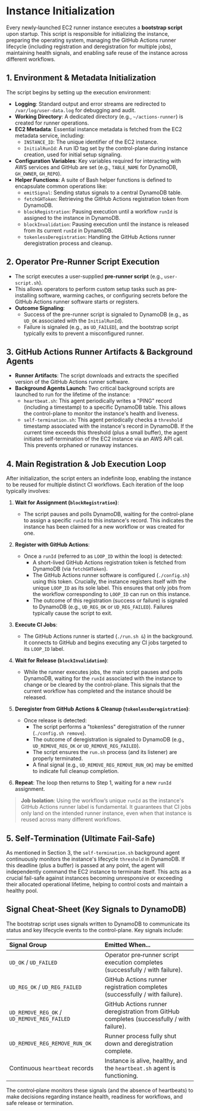 # Instance Initialization

Every newly‑launched EC2 runner instance executes a **bootstrap script** upon startup. This script is responsible for initializing the instance, preparing the operating system, managing the GitHub Actions runner lifecycle (including registration and deregistration for multiple jobs), maintaining health signals, and enabling safe reuse of the instance across different workflows.

## 1. Environment & Metadata Initialization

The script begins by setting up the execution environment:

* **Logging**: Standard output and error streams are redirected to `/var/log/user-data.log` for debugging and audit.
* **Working Directory**: A dedicated directory (e.g., `~/actions-runner`) is created for runner operations.
* **EC2 Metadata**: Essential instance metadata is fetched from the EC2 metadata service, including:
  * `INSTANCE_ID`: The unique identifier of the EC2 instance.
  * `InitialRunId`: A run ID tag set by the control-plane during instance creation, used for initial setup signaling.
* **Configuration Variables**: Key variables required for interacting with AWS services and GitHub are set (e.g., `TABLE_NAME` for DynamoDB, `GH_OWNER`, `GH_REPO`).
* **Helper Functions**: A suite of Bash helper functions is defined to encapsulate common operations like:
  * `emitSignal`: Sending status signals to a central DynamoDB table.
  * `fetchGHToken`: Retrieving the GitHub Actions registration token from DynamoDB.
  * `blockRegistration`: Pausing execution until a workflow `runId` is assigned to the instance in DynamoDB.
  * `blockInvalidation`: Pausing execution until the instance is released from its current `runId` in DynamoDB.
  * `tokenlessDeregistration`: Handling the GitHub Actions runner deregistration process and cleanup.

## 2. Operator Pre‑Runner Script Execution

* The script executes a user-supplied **pre‑runner script** (e.g., `user-script.sh`).
* This allows operators to perform custom setup tasks such as pre-installing software, warming caches, or configuring secrets before the GitHub Actions runner software starts or registers.
* **Outcome Signaling**:
  * Success of the pre-runner script is signaled to DynamoDB (e.g., as `UD_OK` associated with the `InitialRunId`).
  * Failure is signaled (e.g., as `UD_FAILED`), and the bootstrap script typically exits to prevent a misconfigured runner.

## 3. GitHub Actions Runner Artifacts & Background Agents

* **Runner Artifacts**: The script downloads and extracts the specified version of the GitHub Actions runner software.
* **Background Agents Launch**: Two critical background scripts are launched to run for the lifetime of the instance:
  * `heartbeat.sh`: This agent periodically writes a "PING" record (including a timestamp) to a specific DynamoDB table. This allows the control-plane to monitor the instance's health and liveness.
  * `self-termination.sh`: This agent periodically checks a `threshold` timestamp associated with the instance's record in DynamoDB. If the current time exceeds this threshold (plus a small buffer), the agent initiates self-termination of the EC2 instance via an AWS API call. This prevents orphaned or runaway instances.

## 4. Main Registration & Job Execution Loop

After initialization, the script enters an indefinite loop, enabling the instance to be reused for multiple distinct CI workflows. Each iteration of the loop typically involves:

1. **Wait for Assignment (`blockRegistration`)**:
    * The script pauses and polls DynamoDB, waiting for the control-plane to assign a specific `runId` to this instance's record. This indicates the instance has been claimed for a new workflow or was created for one.

2. **Register with GitHub Actions**:
    * Once a `runId` (referred to as `LOOP_ID` within the loop) is detected:
        * A short-lived GitHub Actions registration token is fetched from DynamoDB (via `fetchGHToken`).
        * The GitHub Actions runner software is configured (`./config.sh`) using this token. Crucially, the instance registers itself with the unique `LOOP_ID` as its sole label. This ensures that only jobs from the workflow corresponding to `LOOP_ID` can run on this instance.
        * The outcome of this registration (success or failure) is signaled to DynamoDB (e.g., `UD_REG_OK` or `UD_REG_FAILED`). Failures typically cause the script to exit.

3. **Execute CI Jobs**:
    * The GitHub Actions runner is started (`./run.sh &`) in the background. It connects to GitHub and begins executing any CI jobs targeted to its `LOOP_ID` label.

4. **Wait for Release (`blockInvalidation`)**:
    * While the runner executes jobs, the main script pauses and polls DynamoDB, waiting for the `runId` associated with the instance to change or be cleared by the control-plane. This signals that the current workflow has completed and the instance should be released.

5. **Deregister from GitHub Actions & Cleanup (`tokenlessDeregistration`)**:
    * Once release is detected:
        * The script performs a "tokenless" deregistration of the runner (`./config.sh remove`).
        * The outcome of deregistration is signaled to DynamoDB (e.g., `UD_REMOVE_REG_OK` or `UD_REMOVE_REG_FAILED`).
        * The script ensures the `run.sh` process (and its listener) are properly terminated.
        * A final signal (e.g., `UD_REMOVE_REG_REMOVE_RUN_OK`) may be emitted to indicate full cleanup completion.

6. **Repeat**: The loop then returns to Step 1, waiting for a new `runId` assignment.

> **Job Isolation**: Using the workflow’s unique `runId` as the instance's GitHub Actions runner label is fundamental. It guarantees that CI jobs only land on the intended runner instance, even when that instance is reused across many different workflows.

## 5. Self‑Termination (Ultimate Fail‑Safe)

As mentioned in Section 3, the `self-termination.sh` background agent continuously monitors the instance's lifecycle `threshold` in DynamoDB. If this deadline (plus a buffer) is passed at any point, the agent will independently command the EC2 instance to terminate itself. This acts as a crucial fail-safe against instances becoming unresponsive or exceeding their allocated operational lifetime, helping to control costs and maintain a healthy pool.

## Signal Cheat‑Sheet (Key Signals to DynamoDB)

The bootstrap script uses signals written to DynamoDB to communicate its status and key lifecycle events to the control-plane. Key signals include:

| Signal Group                               | Emitted When...                                                                  |
| :----------------------------------------- | :------------------------------------------------------------------------------- |
| `UD_OK` / `UD_FAILED`                      | Operator pre‑runner script execution completes (successfully / with failure).      |
| `UD_REG_OK` / `UD_REG_FAILED`              | GitHub Actions runner registration completes (successfully / with failure).        |
| `UD_REMOVE_REG_OK` / `UD_REMOVE_REG_FAILED`  | GitHub Actions runner deregistration from GitHub completes (successfully / with failure). |
| `UD_REMOVE_REG_REMOVE_RUN_OK`              | Runner process fully shut down and deregistration complete.                      |
| Continuous `heartbeat` records             | Instance is alive, healthy, and the `heartbeat.sh` agent is functioning.         |

The control‑plane monitors these signals (and the absence of heartbeats) to make decisions regarding instance health, readiness for workflows, and safe release or termination.
